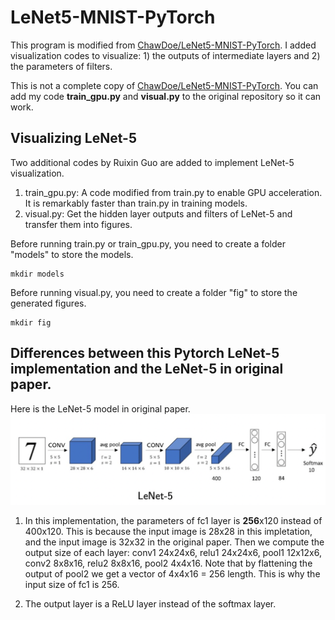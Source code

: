 # LeNet5-MNIST-PyTorch

This program is modified from [ChawDoe/LeNet5-MNIST-PyTorch](https://github.com/ChawDoe/LeNet5-MNIST-PyTorch). I added visualization codes to visualize: 1) the outputs of intermediate layers and 2) the parameters of filters.

This is not a complete copy of [ChawDoe/LeNet5-MNIST-PyTorch](https://github.com/ChawDoe/LeNet5-MNIST-PyTorch). You can add my code **train_gpu.py** and **visual.py** to the original repository so it can work.

## Visualizing LeNet-5

Two additional codes by Ruixin Guo are added to implement LeNet-5 visualization.
1. train_gpu.py: A code modified from train.py to enable GPU acceleration. It is remarkably faster than train.py in training models.
2. visual.py: Get the hidden layer outputs and filters of LeNet-5 and transfer them into figures.

Before running train.py or train_gpu.py, you need to create a folder "models" to store the models.
```
mkdir models
```
Before running visual.py, you need to create a folder "fig" to store the generated figures.
```
mkdir fig
```

## Differences between this Pytorch LeNet-5 implementation and the LeNet-5 in original paper.
Here is the LeNet-5 model in original paper.
![](./LeNet-5.png)

1. In this implementation, the parameters of fc1 layer is **256**x120 instead of 400x120. This is because the input image is 28x28 in this impletation, and the input image is 32x32 in the original paper. Then we compute the output size of each layer:
conv1    24x24x6, 
relu1    24x24x6, 
pool1    12x12x6, 
conv2    8x8x16, 
relu2    8x8x16, 
pool2    4x4x16. 
Note that by flattening the output of pool2 we get a vector of 4x4x16 = 256 length. This is why the input size of fc1 is 256.

2. The output layer is a ReLU layer instead of the softmax layer.
